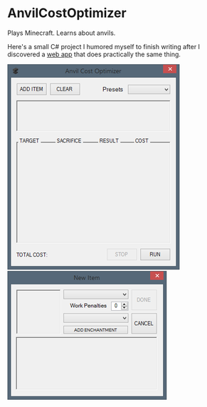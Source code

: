 # AnvilCostOptimizer

Plays Minecraft. Learns about anvils.

Here's a small C# project I humored myself to finish writing after I discovered a [web app](https://aviettran.github.io/minecraft-anvil-calc/) that does practically the same thing.

![mainform](imgs/mainform.png)
![itemform](imgs/itemform.png)


